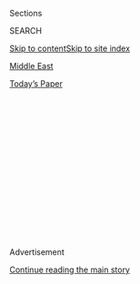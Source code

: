 <div id="app">

<div>

<div>

<div>

<div class="NYTAppHideMasthead css-1q2w90k e1suatyy0">

<div class="section css-ui9rw0 e1suatyy2">

<div class="css-eph4ug er09x8g0">

<div class="css-6n7j50">

</div>

<span class="css-1dv1kvn">Sections</span>

<div class="css-10488qs">

<span class="css-1dv1kvn">SEARCH</span>

</div>

[Skip to content](#site-content)[Skip to site index](#site-index)

</div>

<div id="masthead-section-label" class="css-1wr3we4 eaxe0e00">

[Middle
East](https://www.nytimes.com/section/world/middleeast)

</div>

<div class="css-10698na e1huz5gh0">

</div>

</div>

<div id="masthead-bar-one" class="section hasLinks css-15hmgas e1csuq9d3">

<div class="css-uqyvli e1csuq9d0">

</div>

<div class="css-1uqjmks e1csuq9d1">

</div>

<div class="css-9e9ivx">

[](https://myaccount.nytimes.com/auth/login?response_type=cookie&client_id=vi)

</div>

<div class="css-1bvtpon e1csuq9d2">

[Today’s
Paper](https://www.nytimes.com/section/todayspaper)

</div>

</div>

</div>

</div>

<div data-aria-hidden="false">

<div id="site-content" data-role="main">

<div>

<div class="css-1aor85t" style="opacity:0.000000001;z-index:-1;visibility:hidden">

<div class="css-1hqnpie">

<div class="css-epjblv">

<span class="css-17xtcya">[Middle
East](/section/world/middleeast)</span><span class="css-x15j1o">|</span><span class="css-fwqvlz">In
Israel, Modern Medicine Grapples With Ghosts of the Third
Reich</span>

</div>

<div class="css-k008qs">

<div class="css-1iwv8en">

<span class="css-18z7m18"></span>

<div>

</div>

</div>

<span class="css-1n6z4y">https://nyti.ms/2Ws0pQ4</span>

<div class="css-1705lsu">

<div class="css-4xjgmj">

<div class="css-4skfbu" data-role="toolbar" data-aria-label="Social Media Share buttons, Save button, and Comments Panel with current comment count" data-testid="share-tools">

  - 
  - 
  - 
  - 
    
    <div class="css-6n7j50">
    
    </div>

  - 
  - 

</div>

</div>

</div>

</div>

</div>

</div>

<div id="NYT_TOP_BANNER_REGION" class="css-13pd83m">

</div>

<div id="top-wrapper" class="css-1sy8kpn">

<div id="top-slug" class="css-l9onyx">

Advertisement

</div>

[Continue reading the main
story](#after-top)

<div class="ad top-wrapper" style="text-align:center;height:100%;display:block;min-height:250px">

<div id="top" class="place-ad" data-position="top" data-size-key="top">

</div>

</div>

<div id="after-top">

</div>

</div>

<div>

<div id="sponsor-wrapper" class="css-1hyfx7x">

<div id="sponsor-slug" class="css-19vbshk">

Supported by

</div>

[Continue reading the main
story](#after-sponsor)

<div id="sponsor" class="ad sponsor-wrapper" style="text-align:center;height:100%;display:block">

</div>

<div id="after-sponsor">

</div>

</div>

<div class="css-186x18t">

</div>

<div class="css-1vkm6nb ehdk2mb0">

# In Israel, Modern Medicine Grapples With Ghosts of the Third Reich

</div>

A Palestinian surgeon, a Jewish patient, a Nazi medical text — and an
unlikely bond.

<div class="css-79elbk" data-testid="photoviewer-wrapper">

<div class="css-z3e15g" data-testid="photoviewer-wrapper-hidden">

</div>

<div class="css-1a48zt4 ehw59r15" data-testid="photoviewer-children">

![<span class="css-16f3y1r e13ogyst0" data-aria-hidden="true">Dr. Madi
el-Haj outside Hadassah Medical
Center.</span><span class="css-cnj6d5 e1z0qqy90" itemprop="copyrightHolder"><span class="css-1ly73wi e1tej78p0">Credit...</span><span><span>Dan
Balilty for The New York
Times</span></span></span>](https://static01.nyt.com/images/2020/04/21/world/00israel-nazi04/merlin_171330726_de593ea3-7d90-4eb9-b14f-c01b37e1b762-articleLarge.jpg?quality=75&auto=webp&disable=upscale)

</div>

</div>

<div class="css-18e8msd">

<div class="css-vp77d3 epjyd6m0">

<div class="css-hus3qt ey68jwv0" data-aria-hidden="true">

[![Isabel
Kershner](https://static01.nyt.com/images/2018/10/12/multimedia/author-isabel-kershner/author-isabel-kershner-thumbLarge.png
"Isabel Kershner")](https://www.nytimes.com/by/isabel-kershner)

</div>

<div class="css-1baulvz">

By [<span class="css-1baulvz last-byline" itemprop="name">Isabel
Kershner</span>](https://www.nytimes.com/by/isabel-kershner)

</div>

</div>

  - 
    
    <div class="css-ld3wwf e16638kd2">
    
    Published May 12, 2020Updated May 14,
    2020
    
    </div>

  - 
    
    <div class="css-4xjgmj">
    
    <div class="css-pvvomx" data-role="toolbar" data-aria-label="Social Media Share buttons, Save button, and Comments Panel with current comment count" data-testid="share-tools">
    
      - 
      - 
      - 
      - 
        
        <div class="css-6n7j50">
        
        </div>
    
      - 
      - 
    
    </div>
    
    </div>

</div>

<div class="css-mdjrty">

[Leer en
español](https://www.nytimes.com/es/2020/05/15/espanol/mundo/libro-nazi-israel-medicina.html "Read in Spanish")

</div>

</div>

<div class="section meteredContent css-1r7ky0e" name="articleBody" itemprop="articleBody">

<div class="css-1fanzo5 StoryBodyCompanionColumn">

<div class="css-53u6y8">

JERUSALEM — The explosion flung him skyward, legs first, before he
crashed to the ground.

It was June 2002, at the height of the second Palestinian intifada. Dvir
Musai, then a 13-year-old Israeli schoolboy from a religious Jewish
settlement, was on a class cherry-picking trip in the southern West
Bank. On his way back to the bus, he stepped on a mine laid by
Palestinian militants and was gravely wounded, along with two other
boys.

“There was a lot of smoke, clumps of earth falling, a smell of burning
and gunpowder,” Mr. Musai, now 31, recalled.

Decades of agony followed. Mr. Musai’s right foot felt as if it were
permanently afire. And then last year, a surgeon offered him hope — and
a disquieting disclosure.

In pre-op at the Hadassah Medical Center in Jerusalem, Dr. Madi el-Haj
told his patient that the anatomical atlas he would use to guide him
through the intricate nerve pathways had been produced by Nazis. Its
illustrations are believed to be based on the dissected victims of the
Nazi court system under Hitler’s Third Reich.

</div>

</div>

<div class="css-1fanzo5 StoryBodyCompanionColumn">

<div class="css-53u6y8">

If there were objections, Dr. el-Haj told the Musai family, he could
operate without it — but it would be harder. He noted that there was
rabbinical approval for the book’s use.

Mr. Musai’s mother, Chana, had lost relatives in the Holocaust.

“She said, ‘If it can help now, we’ll use it,’” Mr. Musai recalled.

That gut-wrenching decision went to the heart of a longstanding debate
about the ethics of drawing on knowledge derived from the Nazis’
expansive medical and scientific experimentation — and in this case, the
ethics of using the textbook, “[Atlas of Topographical and Applied Human
Anatomy](https://www.nytimes.com/1996/11/26/science/doctors-question-use-of-nazi-s-medical-atlas.html).”

The book, by Eduard Pernkopf, stands out for its accuracy and detail,
and even in an age of state-of-the-art imaging, some surgeons, among
them those who perform peripheral nerve procedures, still find its
drawings invaluable.

</div>

</div>

<div class="css-1fanzo5 StoryBodyCompanionColumn">

<div class="css-53u6y8">

In a perverse twist, the more advanced the relatively new field of
peripheral nerve surgery becomes, the more reliant on the atlas some of
its practitioners say they find themselves. That is because even
high-tech imaging is of limited use to the complex discipline, in which
doctors treat problems like chronic pain caused by nerves that are
damaged or trapped.

</div>

</div>

<div class="css-79elbk" data-testid="photoviewer-wrapper">

<div class="css-z3e15g" data-testid="photoviewer-wrapper-hidden">

</div>

<div class="css-1a48zt4 ehw59r15" data-testid="photoviewer-children">

![<span class="css-16f3y1r e13ogyst0" data-aria-hidden="true">Dr. el-Haj
with a copy of the textbook, an anatomical atlas by Eduard
Pernkopf.</span><span class="css-cnj6d5 e1z0qqy90" itemprop="copyrightHolder"><span class="css-1ly73wi e1tej78p0">Credit...</span><span>Dan
Balilty for The New York
Times</span></span>](https://static01.nyt.com/images/2020/04/21/world/00israel-nazi01/merlin_171330960_5ce1814f-a53c-4c98-bf2c-0b19454cc66a-articleLarge.jpg?quality=75&auto=webp&disable=upscale)

</div>

</div>

<div class="css-1fanzo5 StoryBodyCompanionColumn">

<div class="css-53u6y8">

Pernkopf began work on the atlas at the University of Vienna, where he
became chairman of anatomy in 1933, the year he joined the Nazi party.
With Hitler’s 1938 annexation of Austria, he became dean of the medical
faculty, then president of the university.

The illustrators to whom Pernkopf turned to produce the atlas were also
Nazi enthusiasts. Three of the four illustrators incorporated swastikas,
SS lightning bolts and other Nazi insignia into their signatures —
hallmarks of evil airbrushed out of later editions.

Less is clear about the people whose bodies were dissected so that the
illustrators could produce their work. Over the years, there have been
questions about whether some had been killed in Hitler’s death camps.
Those questions remain unresolved, but many experts believe that most of
the prisoners were Austrians condemned in the courts.

After the war, Pernkopf spent three years in an Allied prison camp but
was not charged with war crimes. He continued work on the atlas until
his death in 1955.

A two-volume edition was published in five languages, with the first
American edition coming out in 1963. Elsevier, a European scientific
publisher that currently holds the copyright, stopped printing it on
ethical grounds, but the volumes can be found in private collections and
purchased on eBay and Amazon.

Scholars first raised questions about the origins of the atlas in the
1980s as the Cold War’s “Great Silence” about the Nazis’ medical legacy
began to crack.

</div>

</div>

<div class="css-1fanzo5 StoryBodyCompanionColumn">

<div class="css-53u6y8">

By the 1990s, the controversy was drawing wider public attention.

Dr. Howard Israel, an oral surgeon at Columbia University who had
routinely used the atlas, exposed the Nazi symbols in the artists’
signatures included in early editions of the book.

Then Dr. Israel and Dr. William Seidelman, a Toronto physician, turned
for help to Israel’s official Holocaust memorial, Yad Vashem, asking it
to press the University of Vienna to investigate the background of the
atlas — and of the dissected cadavers its authors used. After some
initial reluctance, the university agreed.

“Things started to unravel,” recounted Dr. Seidelman, who now lives in
Jerusalem.

From 1938 to 1945, the university’s anatomical institute received more
than 1,370 bodies of prisoners executed by the Vienna court system,
according to the findings of an investigative committee. More than half
had been political prisoners — people targeted by the Nazi regime. At
that time in Austria, joking about Hitler was enough to warrant
execution, often by decapitation.

Dr. el-Haj, the Hadassah surgeon, said he was first introduced to the
atlas while studying under Dr. Susan Mackinnon, a pioneer in peripheral
nerve surgery, at Washington University in St. Louis.

“She knew I came from Israel — she thought I was a Jewish guy,” he
recalled.

That he was, in fact, an Arab Muslim from the Galilee changed nothing.

“I was shocked,” he said. “It’s a matter of
humanity.”

</div>

</div>

<div class="css-79elbk" data-testid="photoviewer-wrapper">

<div class="css-z3e15g" data-testid="photoviewer-wrapper-hidden">

</div>

<div class="css-1a48zt4 ehw59r15" data-testid="photoviewer-children">

<div class="css-1xdhyk6 erfvjey0">

<span class="css-1ly73wi e1tej78p0">Image</span>

<div class="css-zjzyr8">

<div data-testid="lazyimage-container" style="height:257.77777777777777px">

</div>

</div>

</div>

<span class="css-16f3y1r e13ogyst0" data-aria-hidden="true">Dvir Musai
was 13 when he stepped on a mine. Dr. el-Haj operated on him years
later.</span><span class="css-cnj6d5 e1z0qqy90" itemprop="copyrightHolder"><span class="css-1ly73wi e1tej78p0">Credit...</span><span>Dan
Balilty for The New York Times</span></span>

</div>

</div>

<div class="css-1fanzo5 StoryBodyCompanionColumn">

<div class="css-53u6y8">

Dr. Mackinnon bought her first copy in the early 1980s as a young
plastic surgeon in Baltimore, and used it to guide many of her surgical
procedures.

</div>

</div>

<div class="css-1fanzo5 StoryBodyCompanionColumn">

<div class="css-53u6y8">

But troubled by the provenance of the illustrations, Dr. Mackinnon
photocopied the first scholarly articles about Pernkopf’s past a few
years later and tucked them into the book as a constant reminder.

In 2015, Dr. Mackinnon and her longtime associate Andrew Yee wanted to
share drawings from the atlas on an online teaching platform, and sought
an opinion from Dr. Sabine Hildebrandt, a Boston physician who has
studied the Third Reich.

An international effort was already underway to determine how to handle
unearthed human remains and medical specimens from the Holocaust era.

Dr. Hildebrandt took on Dr. Mackinnon’s query and consulted with other
experts, giving rise to a special set of recommendations regarding the
Pernkopf atlas in a document known as the “[Vienna
Protocol](https://www.bu.edu/jewishstudies/files/2018/08/HOW-TO-DEAL-WITH-HOLOCAUST-ERA-REMAINS.FINAL_.pdf).”
It was written by a prominent American rabbi and ethicist, Joseph A.
Polak, and formally adopted by a 2017 symposium of experts at Yad
Vashem. Under the protocol, the atlas can be used if there is full
disclosure about its origins.

In a recent survey of an international group of nerve surgeons, Dr.
Mackinnon and Mr. Yee found that 59 percent of the 182 respondents were
aware of the Pernkopf atlas, 41 percent had used it at some point and 13
percent were currently using it.

But the debate is hardly settled.

Dr. Justin M. Sacks, chief of the division of plastic and reconstructive
surgery at Washington University, said he had never come across the
atlas until he arrived at the department this year. He argued that it
was morally and ethically wrong to use it and that there were perfectly
adequate substitutes available in print or online.

“I’m not looking to stir a controversy,” he said in an interview, “but
I’m looking to put it where it belongs: in a museum.”

</div>

</div>

<div class="css-1fanzo5 StoryBodyCompanionColumn">

<div class="css-53u6y8">

Dr. el-Haj said that while the alternatives might be good enough in
other medical fields, when it came to peripheral nerve surgery, they
were no match for Pernkopf.

One of eight siblings, Dr. el-Haj grew up in a farming village and
aspired to become a nerve surgeon, he said, in the hope of helping his
father, who as a young man was left with a paralyzed arm and leg by a
work accident. After studying in the United States, Dr. el-Haj returned
to Jerusalem with his own Pernkopf volumes in August 2018.

Around the same time, Mr. Musai, who had undergone dozens of operations
since his injury, returned to his doctors. Now a married father of two,
he could barely walk. His foot could not bear the weight of a sheet at
night.

He was referred to Dr. el-Haj.

From his days as a medical student at Hadassah, Dr. el-Haj, 40,
remembered Mr. Musai as an angry teenager in terrible pain who harbored
a hatred of Arabs.

Mr. Musai acknowledges that was the
case.

<div class="css-79elbk" data-testid="photoviewer-wrapper">

<div class="css-z3e15g" data-testid="photoviewer-wrapper-hidden">

</div>

<div class="css-1a48zt4 ehw59r15" data-testid="photoviewer-children">

<div class="css-zgakxe erfvjey0">

<span class="css-1ly73wi e1tej78p0">Image</span>

<div class="css-zjzyr8">

<div data-testid="lazyimage-container" style="height:556.1555555555556px">

</div>

</div>

</div>

<span class="css-16f3y1r e13ogyst0" data-aria-hidden="true">The origins
of the cadavers used for the book have caused a dilemma for surgeons.
</span><span class="css-cnj6d5 e1z0qqy90" itemprop="copyrightHolder"><span class="css-1ly73wi e1tej78p0">Credit...</span><span>Dan
Balilty for The New York Times</span></span>

</div>

</div>

“The truth is if they’d sent me to Madi at the beginning of my injury, I
would have said no,” Mr. Musai said. “Not because of the atlas, but
because I had a big problem with the Arab population. I saw in everyone
the terrorist who hurt me.”

But now, years later, Dr. el-Haj ran some tests and scheduled surgery.
Guided by Pernkopf’s atlas, which he took into the operating room, he
found a necklace of shrapnel laced around the nerve, located the main
branches causing the pain and took them down, alleviating his suffering.

</div>

</div>

<div class="css-1fanzo5 StoryBodyCompanionColumn">

<div class="css-53u6y8">

“It sounds like a good joke,” Mr. Musai said. “The Muslim surgeon with
the Nazi atlas operating on a Jew.”

The lives of Dr. el-Haj and Mr. Musai have since become intertwined.

Mr. Musai has visited the doctor’s family in his village. And when Dr.
el-Haj’s mother was hospitalized at Hadassah, Mr. Musai, who now works
as a guide there, visited her. Dr. el-Haj has taken his children to
visit the Musais in their West Bank settlement, too.

Dr. el-Haj said he had used the atlas in about 90 percent of his
operations, always explaining its background to the patients.

“No patient has ever refused,” he said. “Not ever. Because these people
can make a pact with the devil to get out of their pain.”

</div>

</div>

<div>

</div>

</div>

<div>

</div>

<div>

</div>

<div>

</div>

<div>

<div id="bottom-wrapper" class="css-1ede5it">

<div id="bottom-slug" class="css-l9onyx">

Advertisement

</div>

[Continue reading the main
story](#after-bottom)

<div id="bottom" class="ad bottom-wrapper" style="text-align:center;height:100%;display:block;min-height:90px">

</div>

<div id="after-bottom">

</div>

</div>

</div>

</div>

</div>

## Site Index

<div>

</div>

## Site Information Navigation

  - [© <span>2020</span> <span>The New York Times
    Company</span>](https://help.nytimes.com/hc/en-us/articles/115014792127-Copyright-notice)

<!-- end list -->

  - [NYTCo](https://www.nytco.com/)
  - [Contact
    Us](https://help.nytimes.com/hc/en-us/articles/115015385887-Contact-Us)
  - [Work with us](https://www.nytco.com/careers/)
  - [Advertise](https://nytmediakit.com/)
  - [T Brand Studio](http://www.tbrandstudio.com/)
  - [Your Ad
    Choices](https://www.nytimes.com/privacy/cookie-policy#how-do-i-manage-trackers)
  - [Privacy](https://www.nytimes.com/privacy)
  - [Terms of
    Service](https://help.nytimes.com/hc/en-us/articles/115014893428-Terms-of-service)
  - [Terms of
    Sale](https://help.nytimes.com/hc/en-us/articles/115014893968-Terms-of-sale)
  - [Site
    Map](https://spiderbites.nytimes.com)
  - [Help](https://help.nytimes.com/hc/en-us)
  - [Subscriptions](https://www.nytimes.com/subscription?campaignId=37WXW)

</div>

</div>

</div>

</div>
